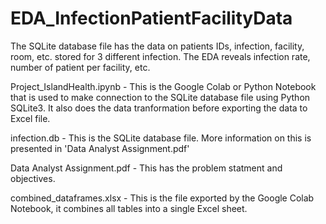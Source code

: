 # EDA_InfectionPatientFacilityData
The SQLite database file has the data on patients IDs, infection, facility, room, etc. stored for 3 different infection. The EDA reveals infection rate, number of patient per facility, etc. 

Project_IslandHealth.ipynb - This is the Google Colab or Python Notebook that is used to make connection to the SQLite database file using Python SQLite3. It also does the data tranformation before exporting the data to Excel file. 

infection.db - This is the SQLite database file. More information on this is presented in 'Data Analyst Assignment.pdf'

Data Analyst Assignment.pdf - This has the problem statment and objectives. 

combined_dataframes.xlsx - This is the file exported by the Google Colab Notebook, it combines all tables into a single Excel sheet. 
